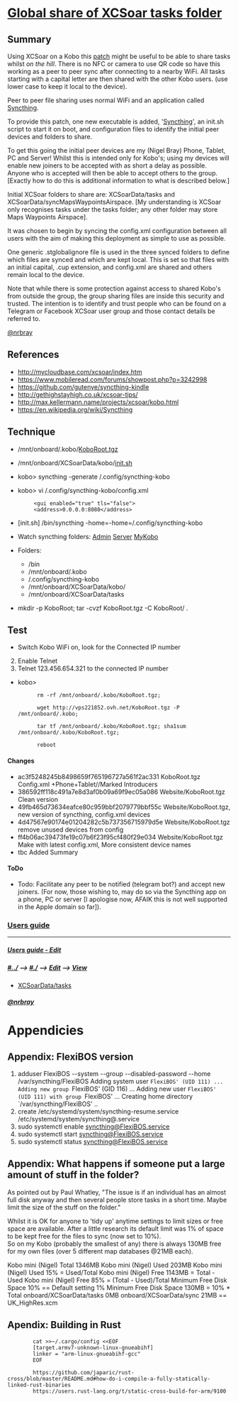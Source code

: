 # [Global share of XCSoar tasks folder](https://u.nu/-jeo)  
## Summary
Using XCSoar on a Kobo this [patch](https://u.nu/sal) might be useful to be able to share tasks whilst *on the hill*. There is no NFC or camera to use QR code so have this working as a peer to peer sync after connecting to a nearby WiFi. All tasks starting with a capital letter are then shared with the other Kobo users. (use lower case to keep it local to the device).

Peer to peer file sharing uses normal WiFi and an application called [Syncthing](https://syncthing.net).  

To provide this patch, one new executable is added, '[Syncthing](https://docs.syncthing.net/users/syncthing.html)', an init.sh script to start it on boot, and configuration files to identify the initial peer devices and folders to share.

To get this going the initial peer devices are my (Nigel Bray) Phone, Tablet, PC and Server!  Whilst this is intended only for Kobo's; using my devices will enable new joiners to be accepted with as short a delay as possible.  Anyone who is accepted will then be able to accept others to the group.  [Exactly how to do this is additional information to what is described below.]

Initial XCSoar folders to share are: XCSoarData/tasks and XCSoarData/syncMapsWaypointsAirspace.  [My understanding is XCSoar only recognises tasks under the tasks folder; any other folder may store Maps Waypoints Airspace].

It was chosen to begin by syncing the config.xml configuration between all users with the aim of making this deployment as simple to use as possible.  

One generic .stglobalignore file is used in the three synced folders to define which files are synced and which are kept local.  This is set so that files with an initial capital, .cup extension, and config.xml are shared and others remain local to the device.

Note that while there is some protection against access to shared Kobo's from outside the group, the group sharing files are inside this security and  trusted.  The intention is to identify and trust people who can be found on a Telegram or Facebook XCSoar user group and those contact details be referred to.

[@nrbray](https://web.telegram.org/#/im?p=@nrbray)

## References
- <http://mycloudbase.com/xcsoar/index.htm>
- <https://www.mobileread.com/forums/showpost.php?p=3242998>
- <https://github.com/gutenye/syncthing-kindle>
- <http://gethighstayhigh.co.uk/xcsoar-tips/>
- <http://max.kellermann.name/projects/xcsoar/kobo.html> 
- <https://en.wikipedia.org/wiki/Syncthing>

## Technique
- /mnt/onboard/.kobo/[KoboRoot.tgz](./Website/KoboRoot.tgz)
- /mnt/onboard/XCSoarData/kobo/[init.sh](./KoboRoot/mnt/onboard/XCSoarData/kobo/init.sh)  
- kobo> syncthing -generate /.config/syncthing-kobo
- kobo> vi /.config/syncthing-kobo/config.xml

           <gui enabled="true" tls="false">  
           <address>0.0.0.0:8080</address>

- [init.sh] /bin/syncthing -home=-home=/.config/syncthing-kobo
- Watch syncthing folders: [Admin](http://127.0.0.1:8384) [Server](https://vps221852.ovh.net:8384/) [MyKobo](http://192.168.8.100:8384/)
- Folders:
    - /bin
    - /mnt/onboard/.kobo
    - /.config/syncthing-kobo
    - /mnt/onboard/XCSoarData/kobo/
    - /mnt/onboard/XCSoarData/tasks
- mkdir -p KoboRoot; tar -cvzf KoboRoot.tgz -C KoboRoot/ .

## Test  
-  Switch Kobo WiFi on, look for the Connected IP number
2. Enable Telnet
3. Telnet 123.456.654.321 to the connected IP number
- kobo> 

            rm -rf /mnt/onboard/.kobo/KoboRoot.tgz; 
            
            wget http://vps221852.ovh.net/KoboRoot.tgz -P /mnt/onboard/.kobo; 
            
            tar tf /mnt/onboard/.kobo/KoboRoot.tgz; sha1sum /mnt/onboard/.kobo/KoboRoot.tgz; 
            
            reboot

#### Changes
- ac3f5248245b8498659f765196727a561f2ac331  KoboRoot.tgz  Config.xml +Phone+Tablet//Marked Introducers  
- 386592ff118c491a7e8d3af0b09a69f9ec05a086  Website/KoboRoot.tgz  Clean version
- 49fb465d73634eafce80c959bbf2079779bbf55c  Website/KoboRoot.tgz, new version of syncthing, config.xml devices
- 4d47567e90174e01204282c5b737356715979d5e  Website/KoboRoot.tgz  remove unused devices from config
- ff4b06ac39473fe19c07b6f23f95cf480f29e034  Website/KoboRoot.tgz Make with latest config.xml, More consistent device names
- tbc Added Summary

#### ToDo
- Todo: Facilitate any peer to be notified (telegram bot?) and accept new joiners.  (For now, those wishing to, may do so via the Syncthing app on a phone, PC or server [I apologise now, AFAIK this is not well supported in the Apple domain so far]).



### [Users guide](http://vps221852.ovh.net/?l=Ay) 



---
##### [Users guide - Edit](/home/nrb/projects/ohv-html/fly/Task-Sync.mkd)
##### [#../][This-root] --> [#./][This-location] --> [Edit][This-Source] --> [View][This-View] 
- [XCSoarData/tasks](/home/nrb/.xcsoar/tasks)  

##### [@nrbray](https://web.telegram.org/#/im?p=@nrbray)  
[This-source]: /home/nrb/projects/xcsoar/ShareAllTasks/ReadMe.md  

[This]: <file://nrb-Lenovo-ideapad-MIIX-700-12ISK/home/nrb/projects/xcsoar/ShareAllTasks/ReadMe.md>

[This-view]: file://nrb-Lenovo-ideapad-MIIX-700-12ISK/home/nrb/projects/xcsoar/ShareAllTasks/ReadMe.md  

[This-location]: file://nrb-Lenovo-ideapad-MIIX-700-12ISK/home/nrb/projects/xcsoar/ShareAllTasks  

[This-root]: /home/nrb/projects/xcsoar/  



# Appendicies
## Appendix: FlexiBOS version

1. adduser FlexiBOS --system --group --disabled-password  --home /var/syncthing/FlexiBOS
    Adding system user `FlexiBOS' (UID 111) ...
    Adding new group `FlexiBOS' (GID 116) ...
    Adding new user `FlexiBOS' (UID 111) with group `FlexiBOS' ...
    Creating home directory `/var/syncthing/FlexiBOS' ..
2. create /etc/systemd/system/syncthing-resume.service  /etc/systemd/system/syncthing@.service
3. sudo systemctl enable syncthing@FlexiBOS.service
4. sudo systemctl start syncthing@FlexiBOS.service
5. sudo systemctl status syncthing@FlexiBOS.service

## Appendix: What happens if someone put a large amount of stuff in the folder?

As pointed out by Paul Whatley, "The issue is if an individual has an almost full disk anyway and then several people store tasks in a short time. Maybe limit the size of the stuff on the folder."

Whilst it is OK for anyone to 'tidy up' anytime settings to limit sizes or free space are available.  After a little research its default limit was 1% of space to be kept free for the files to sync (now set to 10%).  
So on my Kobo (probably the smallest of any) there is always 130MB free for my own files (over 5 different map databases @21MB each).

Kobo mini (Nigel) Total 1346MB
Kobo mini (Nigel) Used   203MB
Kobo mini (Nigel) Used     15% = Used/Total
Kobo mini (Nigel) Free  1143MB = Total - Used
Kobo mini (Nigel) Free     85% = (Total - Used)/Total
Minimum Free Disk Space    10% == Default setting 1%
Minimum Free Disk Space  130MB = 10% * Total 
onboard/XCSoarData/tasks   0MB
onboard/XCSoarData/sync   21MB == UK_HighRes.xcm

## Apendix: Building in Rust

            cat >>~/.cargo/config <<EOF
            [target.armv7-unknown-linux-gnueabihf]
            linker = "arm-linux-gnueabihf-gcc"
            EOF

            https://github.com/japaric/rust-cross/blob/master/README.md#how-do-i-compile-a-fully-statically-linked-rust-binaries 
            https://users.rust-lang.org/t/static-cross-build-for-arm/9100
